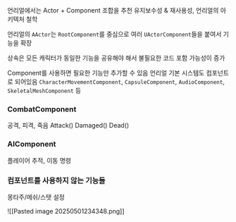 언리얼에서는 Actor + Component 조합을 추천
유지보수성 & 재사용성, 언리얼의 아키텍처 철학

언리얼의 `AActor`는 `RootComponent`를 중심으로 여러 `UActorComponent`들을 붙여서 기능을 확장

상속은 모든 캐릭터가 동일한 기능을 공유해야 해서 불필요한 코드 포함 가능성이 증가

Component를 사용하면 필요한 기능만 추가할 수 있음
언리얼 기본 시스템도 컴포넌트로 되어있음
`CharacterMovementComponent`, `CapsuleComponent`, `AudioComponent`, `SkeletalMeshComponent` 등

### CombatComponent
공격, 피격, 죽음
Attack()
Damaged()
Dead()
### AIComponent
플레이어 추적, 이동 명령
### 컴포넌트를 사용하지 않는 기능들
몽타주/메쉬/스탯 설정

![[Pasted image 20250501234348.png]]